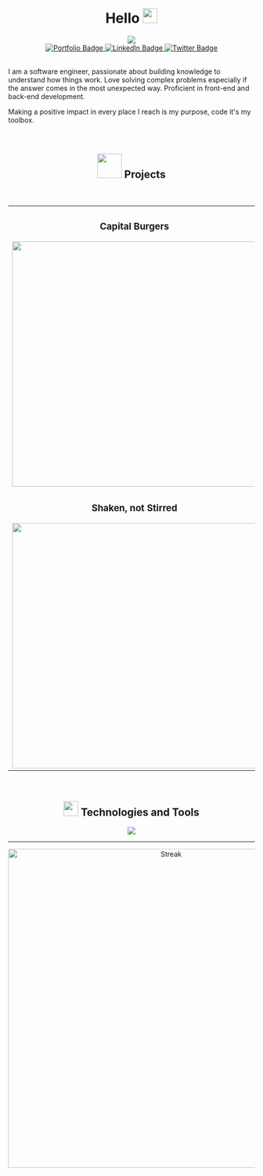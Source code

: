 

<div id="header" align="center">
  
  
   <h1> 
    Hello <img src="https://media.giphy.com/media/hvRJCLFzcasrR4ia7z/giphy.gif" width="30"/>
     </h1>  
 
  <img src="https://user-images.githubusercontent.com/101868896/174448716-5d5121c1-41fe-4219-af49-e02d54063032.png"/>
 <div id="badges">
    <a href="#">
  <img src="https://img.shields.io/badge/Portfolio-023e8a?style=for-the-badge" alt="Portfolio Badge"/>
    </a>
    <a href="https://www.linkedin.com/in/manugc/">
  <img src="https://img.shields.io/badge/LinkedIn-0072b1?style=for-the-badge&logo=linkedin&logoColor=white" alt="LinkedIn Badge"/>
    </a>
    <a href="https://twitter.com/Manu_GC22">
  <img src="https://img.shields.io/badge/Twitter-blue?style=for-the-badge&logo=twitter&logoColor=white" alt="Twitter Badge"/>
    </a>
  </div>
</div>
<!-- 
////////////////////
ABOUT ME
//////////////////// 
-->
<div id="aboutme">
  <br>
  <p> 
I am a software engineer, passionate about building knowledge to understand how things work. Love solving complex problems especially if the answer comes in the most unexpected way. Proficient in front-end and back-end development.
    
Making a positive impact in every place I reach is my purpose, code it's my toolbox.
  </p>
</div>

<br>
<!-- 
////////////////////
PROJECTS
//////////////////// 
-->
<div id="projects">
  <h2 align="center"> <img src="https://media.giphy.com/media/WNzMTQC7dLXBKoMe3K/giphy.gif" width="50"/> Projects </h2>
  <br>
  
   <table>
  <tr>
    <th> <h3> Capital Burgers </h3> <a href="https://capitalburgers.netlify.app"> <img src="https://media.giphy.com/media/JoE5aWln1TOgMvYGX6/giphy.gif" width=500> </a> </img></th>
    <th><h3> True Paradise Tours </h3> <img src="https://media.giphy.com/media/nj6WJI8S8gpmMzvDhj/giphy.gif" width=500></th>
  </tr>
  <tr>
    <td><h3 align="center"> Shaken, not Stirred </h3> <img src="https://media.giphy.com/media/NztxPbAZRqSC1S3yya/giphy.gif" width=500></td>
    <td><h3 align="center"> Gaming Pill </h3> <img src="https://media.giphy.com/media/cjSUcauS6nwYdAaiiE/giphy.gif" width=500></td>
  </tr>





</table> 
  
</div>

<br>

<!-- 
////////////////////
TECHNOLOGIES
//////////////////// 
-->
<div id="tech" align="center">
  <h2 align="center" > 
   <img src="https://media.giphy.com/media/uhQuegHFqkVYuFMXMQ/giphy.gif" width="30"/>  Technologies and Tools
     </h2>  
<!--   <img src="https://media.giphy.com/media/meGpQMxGPC461ZD6Ad/giphy.gif" width="150"/> -->
  
<!--   <img src="https://github.com/devicons/devicon/blob/master/icons/html5/html5-original.svg" title="HTML5" alt="HTML" width="60" height="60"/>&nbsp;
  <img src="https://github.com/devicons/devicon/blob/master/icons/css3/css3-plain-wordmark.svg"  title="CSS3" alt="CSS" width="60" height="60"/>&nbsp;
  <img src="https://github.com/devicons/devicon/blob/master/icons/javascript/javascript-original.svg" title="JavaScript" alt="JavaScript" width="60" height="60"/>&nbsp;
  <img src="https://github.com/devicons/devicon/blob/master/icons/nodejs/nodejs-plain-wordmark.svg" title="NodeJS" alt="NodeJS" width="60" height="60"/>&nbsp;
  <img src="https://github.com/devicons/devicon/blob/master/icons/react/react-original-wordmark.svg" title="React" alt="React" width="60" height="60"/>&nbsp;
  <img src="https://github![techss](https://user-images.githubusercontent.com/101868896/174457462-70697d05-7f03-47c9-89cf-df35478ad1de.png)
.com/devicons/devicon/blob/master/icons/git/git-original.svg" title="Git" alt="Git" width="60" height="60"/>&nbsp; -->
  
<img src="https://user-images.githubusercontent.com/101868896/175073517-10b60592-0c52-4e53-9e57-f88750464370.png"/>




<br>
<!-- 
////////////////////
STREAK
//////////////////// 
-->
<hr>
<div align="center">
  
  <img src="http://github-readme-streak-stats.herokuapp.com?user=ManuGC22&theme=dark&hide_border=true" title="Streak" width="650"/>
  
</div>
<!--
**ManuGC22/ManuGC22** is a ✨ _special_ ✨ repository because its `README.md` (this file) appears on your GitHub profile.

Here are some ideas to get you started:

- 🔭 I’m currently working on ...
- 🌱 I’m currently learning ...
- 👯 I’m looking to collaborate on ...
- 🤔 I’m looking for help with ...
- 💬 Ask me about ...
- 📫 How to reach me: ...
- 😄 Pronouns: ...
- ⚡ Fun fact: ...
-->
